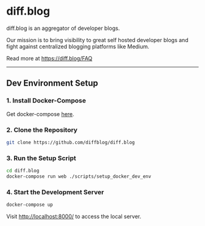 # diff.blog

diff.blog is an aggregator of developer blogs.

Our mission is to bring visibility to great self hosted developer blogs and fight against centralized blogging platforms like Medium.

Read more at https://diff.blog/FAQ

---

## Dev Environment Setup

### 1. **Install Docker-Compose**

Get docker-compose [here](https://docs.docker.com/compose/install/).

### 2. **Clone the Repository**

```bash
git clone https://github.com/diffblog/diff.blog
```

### 3. **Run the Setup Script**

```bash
cd diff.blog
docker-compose run web ./scripts/setup_docker_dev_env
```

### 4. **Start the Development Server**

```bash
docker-compose up
```

Visit [http://localhost:8000/](http://localhost:8000/) to access the local server.
